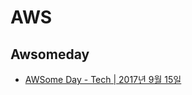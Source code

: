 # AWS

## Awsomeday

- [AWSome Day - Tech | 2017년 9월 15일](https://aws.amazon.com/ko/events/awsome-day/tech/?trkCampaign=kr-awsomeday-biz-201709&trk=lp-social-opentutorials)